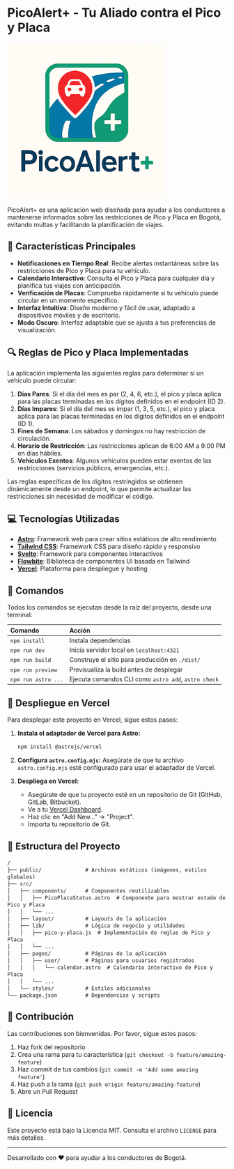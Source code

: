 # PicoAlert+ - Tu Aliado contra el Pico y Placa

![PicoAlert+ Logo](./public/logo/logo.png)

PicoAlert+ es una aplicación web diseñada para ayudar a los conductores a mantenerse informados sobre las restricciones de Pico y Placa en Bogotá, evitando multas y facilitando la planificación de viajes.

## 🚀 Características Principales

- **Notificaciones en Tiempo Real**: Recibe alertas instantáneas sobre las restricciones de Pico y Placa para tu vehículo.
- **Calendario Interactivo**: Consulta el Pico y Placa para cualquier día y planifica tus viajes con anticipación.
- **Verificación de Placas**: Comprueba rápidamente si tu vehículo puede circular en un momento específico.
- **Interfaz Intuitiva**: Diseño moderno y fácil de usar, adaptado a dispositivos móviles y de escritorio.
- **Modo Oscuro**: Interfaz adaptable que se ajusta a tus preferencias de visualización.

## 🔍 Reglas de Pico y Placa Implementadas

La aplicación implementa las siguientes reglas para determinar si un vehículo puede circular:

1. **Días Pares**: Si el día del mes es par (2, 4, 6, etc.), el pico y placa aplica para las placas terminadas en los dígitos definidos en el endpoint (ID 2).
2. **Días Impares**: Si el día del mes es impar (1, 3, 5, etc.), el pico y placa aplica para las placas terminadas en los dígitos definidos en el endpoint (ID 1).
3. **Fines de Semana**: Los sábados y domingos no hay restricción de circulación.
4. **Horario de Restricción**: Las restricciones aplican de 6:00 AM a 9:00 PM en días hábiles.
5. **Vehículos Exentos**: Algunos vehículos pueden estar exentos de las restricciones (servicios públicos, emergencias, etc.).

Las reglas específicas de los dígitos restringidos se obtienen dinámicamente desde un endpoint, lo que permite actualizar las restricciones sin necesidad de modificar el código.

## 💻 Tecnologías Utilizadas

- **[Astro](https://astro.build/)**: Framework web para crear sitios estáticos de alto rendimiento
- **[Tailwind CSS](https://tailwindcss.com/)**: Framework CSS para diseño rápido y responsivo
- **[Svelte](https://svelte.dev/)**: Framework para componentes interactivos
- **[Flowbite](https://flowbite.com/)**: Biblioteca de componentes UI basada en Tailwind
- **[Vercel](https://vercel.com/)**: Plataforma para despliegue y hosting

## 🧞 Comandos

Todos los comandos se ejecutan desde la raíz del proyecto, desde una terminal:

| Comando                   | Acción                                           |
| :------------------------ | :----------------------------------------------- |
| `npm install`             | Instala dependencias                            |
| `npm run dev`             | Inicia servidor local en `localhost:4321`       |
| `npm run build`           | Construye el sitio para producción en `./dist/` |
| `npm run preview`         | Previsualiza la build antes de desplegar        |
| `npm run astro ...`       | Ejecuta comandos CLI como `astro add`, `astro check` |

## 🚀 Despliegue en Vercel

Para desplegar este proyecto en Vercel, sigue estos pasos:

1. **Instala el adaptador de Vercel para Astro:**
   ```bash
   npm install @astrojs/vercel
   ```

2. **Configura `astro.config.mjs`:**
   Asegúrate de que tu archivo `astro.config.mjs` esté configurado para usar el adaptador de Vercel.

3. **Despliega en Vercel:**
   * Asegúrate de que tu proyecto esté en un repositorio de Git (GitHub, GitLab, Bitbucket).
   * Ve a tu [Vercel Dashboard](https://vercel.com/dashboard).
   * Haz clic en "Add New..." -> "Project".
   * Importa tu repositorio de Git.

## 📁 Estructura del Proyecto

```
/
├── public/              # Archivos estáticos (imágenes, estilos globales)
├── src/
│   ├── components/      # Componentes reutilizables
│   │   ├── PicoPlacaStatus.astro  # Componente para mostrar estado de Pico y Placa
│   │   └── ...
│   ├── layout/          # Layouts de la aplicación
│   ├── lib/             # Lógica de negocio y utilidades
│   │   ├── pico-y-placa.js  # Implementación de reglas de Pico y Placa
│   │   └── ...
│   ├── pages/           # Páginas de la aplicación
│   │   ├── user/        # Páginas para usuarios registrados
│   │   │   └── calendar.astro  # Calendario interactivo de Pico y Placa
│   │   └── ...
│   └── styles/          # Estilos adicionales
└── package.json         # Dependencias y scripts
```

## 👥 Contribución

Las contribuciones son bienvenidas. Por favor, sigue estos pasos:

1. Haz fork del repositorio
2. Crea una rama para tu característica (`git checkout -b feature/amazing-feature`)
3. Haz commit de tus cambios (`git commit -m 'Add some amazing feature'`)
4. Haz push a la rama (`git push origin feature/amazing-feature`)
5. Abre un Pull Request

## 📝 Licencia

Este proyecto está bajo la Licencia MIT. Consulta el archivo `LICENSE` para más detalles.

---

Desarrollado con ❤️ para ayudar a los conductores de Bogotá.
